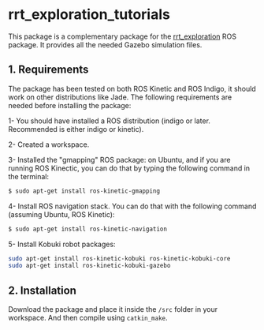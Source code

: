 # rrt_exploration_tutorials
This package is a complementary package for the [rrt_exploration](https://github.com/hasauino/rrt_exploration) ROS package. It provides all the needed Gazebo simulation files.

## 1. Requirements
The package has been tested on both ROS Kinetic and ROS Indigo, it should work on other distributions like Jade. The following requirements are needed before installing the package:

1- You should have installed a ROS distribution (indigo or later. Recommended is either indigo or kinetic).

2- Created a workspace.

3- Installed the "gmapping" ROS package: on Ubuntu, and if you are running ROS Kinectic, you can do that by typing the following command in the terminal:

```sh
$ sudo apt-get install ros-kinetic-gmapping
```
4- Install ROS navigation stack. You can do that with the following command (assuming Ubuntu, ROS Kinetic):
```sh
$ sudo apt-get install ros-kinetic-navigation
```
5- Install Kobuki robot packages:
```sh
sudo apt-get install ros-kinetic-kobuki ros-kinetic-kobuki-core
sudo apt-get install ros-kinetic-kobuki-gazebo
```
## 2. Installation
Download the package and place it inside the ```/src``` folder in your workspace. And then compile using ```catkin_make```.